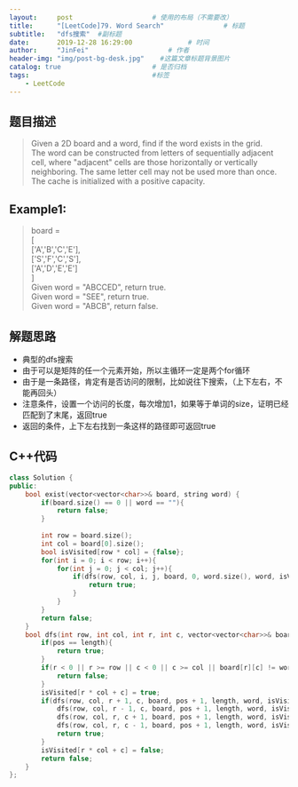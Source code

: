 ```yaml
---
layout:     post                    # 使用的布局（不需要改） 
title:      "[LeetCode]79. Word Search"               # 标题  
subtitle:   "dfs搜索"  #副标题 
date:       2019-12-28 16:29:00              # 时间 
author:     "JinFei"                    # 作者 
header-img: "img/post-bg-desk.jpg"    #这篇文章标题背景图片 
catalog: true                       # 是否归档 
tags:                               #标签     
    - LeetCode 
---
```


## 题目描述
> Given a 2D board and a word, find if the word exists in the grid. <br>
The word can be constructed from letters of sequentially adjacent cell, where "adjacent" cells are those horizontally or vertically neighboring. The same letter cell may not be used more than once.
The cache is initialized with a positive capacity. <br>

## Example1:
 
> board = <br>
[ <br>
  ['A','B','C','E'], <br>
  ['S','F','C','S'], <br>
  ['A','D','E','E'] <br>
] <br>
Given word = "ABCCED", return true. <br>
Given word = "SEE", return true. <br>
Given word = "ABCB", return false. <br>

## 解题思路

- 典型的dfs搜索
- 由于可以是矩阵的任一个元素开始，所以主循环一定是两个for循环
- 由于是一条路径，肯定有是否访问的限制，比如说往下搜索，（上下左右，不能再回头）
- 注意条件，设置一个访问的长度，每次增加1，如果等于单词的size，证明已经匹配到了末尾，返回true
- 返回的条件，上下左右找到一条这样的路径即可返回true


## C++代码
```C++
class Solution {
public:
    bool exist(vector<vector<char>>& board, string word) {
        if(board.size() == 0 || word == ""){
            return false;
        }
        
        int row = board.size();
        int col = board[0].size();
        bool isVisited[row * col] = {false};
        for(int i = 0; i < row; i++){
            for(int j = 0; j < col; j++){
                if(dfs(row, col, i, j, board, 0, word.size(), word, isVisited)){
                    return true;
                }
            }
        }
        return false;
    }
    bool dfs(int row, int col, int r, int c, vector<vector<char>>& board, int pos, int length, string word, bool* isVisited){
        if(pos == length){
            return true;
        }
        if(r < 0 || r >= row || c < 0 || c >= col || board[r][c] != word[pos] || isVisited[r * col + c] == true){
            return false;
        }
        isVisited[r * col + c] = true;
        if(dfs(row, col, r + 1, c, board, pos + 1, length, word, isVisited) || 
            dfs(row, col, r - 1, c, board, pos + 1, length, word, isVisited) ||
            dfs(row, col, r, c + 1, board, pos + 1, length, word, isVisited) ||
            dfs(row, col, r, c - 1, board, pos + 1, length, word, isVisited)){
            return true;
        }
        isVisited[r * col + c] = false;
        return false;
    }
};
```
